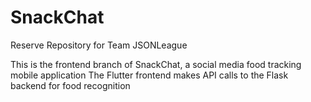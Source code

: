 # SnackChat
 Reserve Repository for Team JSONLeague

This is the frontend branch of SnackChat, a social media food tracking mobile application
The Flutter frontend makes API calls to the Flask backend for food recognition
